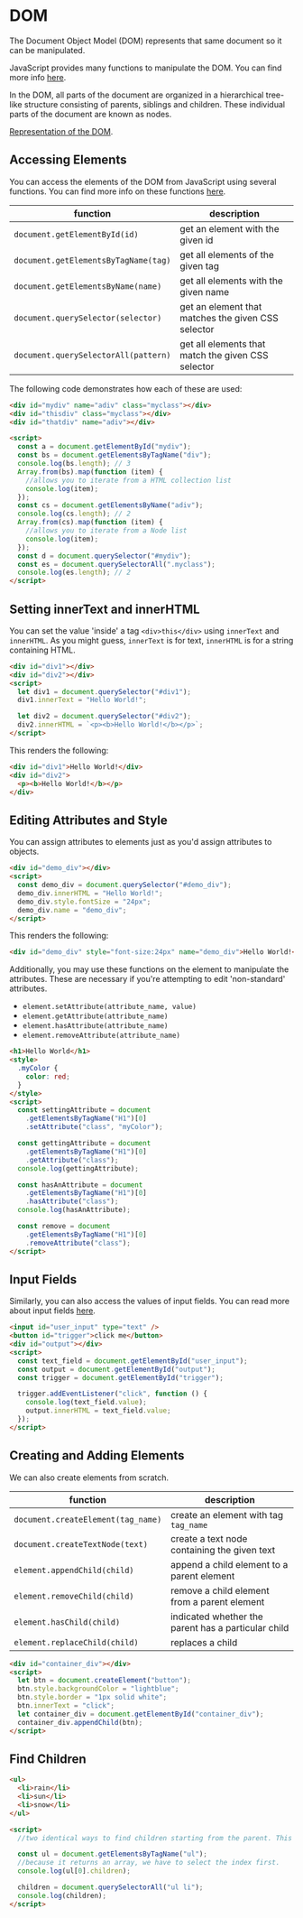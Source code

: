 # DOM

The Document Object Model (DOM) represents that same document so it can be manipulated.

JavaScript provides many functions to manipulate the DOM. You can find more info [here](https://www.w3schools.com/js/js_htmldom_document.asp).

In the DOM, all parts of the document are organized in a hierarchical tree-like structure consisting of parents, siblings and children. These individual parts of the document are known as nodes.

[Representation of the DOM](https://i.stack.imgur.com/ocR0a.png).

## Accessing Elements

You can access the elements of the DOM from JavaScript using several functions. You can find more info on these functions [here](https://javascript.info/searching-elements-dom).

| function                             | description                                        |
| ------------------------------------ | -------------------------------------------------- |
| `document.getElementById(id)`        | get an element with the given id                   |
| `document.getElementsByTagName(tag)` | get all elements of the given tag                  |
| `document.getElementsByName(name)`   | get all elements with the given name               |
| `document.querySelector(selector)`   | get an element that matches the given CSS selector |
| `document.querySelectorAll(pattern)` | get all elements that match the given CSS selector | Returns a NodeList containing all matching Element nodes. |

The following code demonstrates how each of these are used:

```html
<div id="mydiv" name="adiv" class="myclass"></div>
<div id="thisdiv" class="myclass"></div>
<div id="thatdiv" name="adiv"></div>

<script>
  const a = document.getElementById("mydiv");
  const bs = document.getElementsByTagName("div");
  console.log(bs.length); // 3
  Array.from(bs).map(function (item) {
    //allows you to iterate from a HTML collection list
    console.log(item);
  });
  const cs = document.getElementsByName("adiv");
  console.log(cs.length); // 2
  Array.from(cs).map(function (item) {
    //allows you to iterate from a Node list
    console.log(item);
  });
  const d = document.querySelector("#mydiv");
  const es = document.querySelectorAll(".myclass");
  console.log(es.length); // 2
</script>
```

## Setting innerText and innerHTML

You can set the value 'inside' a tag `<div>this</div>` using `innerText` and `innerHTML`. As you might guess, `innerText` is for text, `innerHTML` is for a string containing HTML.

```html
<div id="div1"></div>
<div id="div2"></div>
<script>
  let div1 = document.querySelector("#div1");
  div1.innerText = "Hello World!";

  let div2 = document.querySelector("#div2");
  div2.innerHTML = `<p><b>Hello World!</b></p>`;
</script>
```

This renders the following:

```html
<div id="div1">Hello World!</div>
<div id="div2">
  <p><b>Hello World!</b></p>
</div>
```

## Editing Attributes and Style

You can assign attributes to elements just as you'd assign attributes to objects.

```html
<div id="demo_div"></div>
<script>
  const demo_div = document.querySelector("#demo_div");
  demo_div.innerHTML = "Hello World!";
  demo_div.style.fontSize = "24px";
  demo_div.name = "demo_div";
</script>
```

This renders the following:

```html
<div id="demo_div" style="font-size:24px" name="demo_div">Hello World!</div>
```

Additionally, you may use these functions on the element to manipulate the attributes. These are necessary if you're attempting to edit 'non-standard' attributes.

- `element.setAttribute(attribute_name, value)`
- `element.getAttribute(attribute_name)`
- `element.hasAttribute(attribute_name)`
- `element.removeAttribute(attribute_name)`

```html
<h1>Hello World</h1>
<style>
  .myColor {
    color: red;
  }
</style>
<script>
  const settingAttribute = document
    .getElementsByTagName("H1")[0]
    .setAttribute("class", "myColor");

  const gettingAttribute = document
    .getElementsByTagName("H1")[0]
    .getAttribute("class");
  console.log(gettingAttribute);

  const hasAnAttribute = document
    .getElementsByTagName("H1")[0]
    .hasAttribute("class");
  console.log(hasAnAttribute);

  const remove = document
    .getElementsByTagName("H1")[0]
    .removeAttribute("class");
</script>
```

## Input Fields

Similarly, you can also access the values of input fields. You can read more about input fields [here](https://developer.mozilla.org/en-US/docs/Web/HTML/Element/input).

```html
<input id="user_input" type="text" />
<button id="trigger">click me</button>
<div id="output"></div>
<script>
  const text_field = document.getElementById("user_input");
  const output = document.getElementById("output");
  const trigger = document.getElementById("trigger");

  trigger.addEventListener("click", function () {
    console.log(text_field.value);
    output.innerHTML = text_field.value;
  });
</script>
```

## Creating and Adding Elements

We can also create elements from scratch.

| function                           | description                                         |
| ---------------------------------- | --------------------------------------------------- |
| `document.createElement(tag_name)` | create an element with tag `tag_name`               |
| `document.createTextNode(text)`    | create a text node containing the given text        |
| `element.appendChild(child)`       | append a child element to a parent element          |
| `element.removeChild(child)`       | remove a child element from a parent element        |
| `element.hasChild(child)`          | indicated whether the parent has a particular child |
| `element.replaceChild(child)`      | replaces a child                                    |

```html
<div id="container_div"></div>
<script>
  let btn = document.createElement("button");
  btn.style.backgroundColor = "lightblue";
  btn.style.border = "1px solid white";
  btn.innerText = "click";
  let container_div = document.getElementById("container_div");
  container_div.appendChild(btn);
</script>
```

## Find Children

```html
<ul>
  <li>rain</li>
  <li>sun</li>
  <li>snow</li>
</ul>

<script>
  //two identical ways to find children starting from the parent. This is an example of document traversal

  const ul = document.getElementsByTagName("ul");
  //because it returns an array, we have to select the index first.
  console.log(ul[0].children);

  children = document.querySelectorAll("ul li");
  console.log(children);
</script>
```
